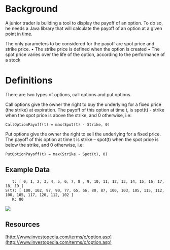 # Background

A junior trader is building a tool to display the payoff of an option.
To do so, he needs a Java library that will calculate the payoff of an option at a given point in time.

The only parameters to be considered for the payoff are spot price and strike price.
•	The strike price is defined when the option is created
•	The spot price varies over the life of the option, according to the performance of a stock


# Definitions

There are two types of options, call options and put options.

Call options give the owner the right to buy the underlying for a fixed price (the strike) at expiration.
The payoff of this option at time t, is spot(t) - strike when the spot price is above the strike, and 0 otherwise, i.e:

    CallOptionPayoff(t) = max(Spot(t) - Strike, 0)

Put options give the owner the right to sell the underlying for a fixed price.
The payoff of this option at time t is strike – spot(t) when the spot price is below the strike, and 0 otherwise, i.e:

    PutOptionPayoff(t) = max(Strike - Spot(t), 0)


## Example Data

       t: [ 0, 1, 2, 3, 4, 5, 6, 7, 8 , 9, 10, 11, 12, 13, 14, 15, 16, 17, 18, 19 ]
    S(t): [ 100, 102, 97, 90, 77, 65, 66, 80, 87, 100, 103, 105, 115, 112, 100, 105, 117, 120, 112, 102 ]
       K: 80

![](example-data.png)


## Resources

[http://www.investopedia.com/terms/o/option.asp](http://www.investopedia.com/terms/o/option.asp)